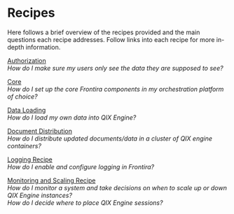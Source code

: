# Recipes

Here follows a brief overview of the recipes provided and the main questions each recipe addresses. Follow links into each recipe for more in-depth information.

[Authorization](./authorization.md)  
_How do I make sure my users only see the data they are supposed to see?_

[Core](./core/)  
_How do I set up the core Frontira components in my orchestration platform of choice?_

[Data Loading](./data-loading/)  
_How do I load my own data into QIX Engine?_

[Document Distribution](./document-distribution/)  
_How do I distribute updated documents/data in a cluster of QIX engine containers?_

[Logging Recipe](./logging/)  
_How do I enable and configure logging in Frontira?_

[Monitoring and Scaling Recipe](./monitoring-and-scaling/)  
_How do I monitor a system and take decisions on when to scale up or down QIX Engine instances?_  
_How do I decide where to place QIX Engine sessions?_
